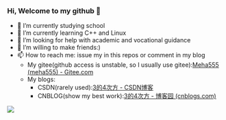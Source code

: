 ### Hi, Welcome to my github 👋

- 🔭 I’m currently studying school
- 🌱 I’m currently learning C++ and Linux
- 🤔 I’m looking for help with academic and vocational guidance
- 👯 I’m willing to make friends:)
- 📫 How to reach me: issue my in this repos or comment in my blog
  - My gitee(github access is unstable, so I usually use gitee):[Meha555 (meha555) - Gitee.com](https://gitee.com/meha555)
  - My blogs:
    - CSDN(rarely used):[3的4次方 - CSDN博客](https://blog.csdn.net/m0_58699417)
    - CNBLOG(show my best work):[3的4次方 - 博客园 (cnblogs.com)](https://www.cnblogs.com/3to4/)

<p>
  <!--<a href="https://github.com/anuraghazra/github-readme-stats">
  <img align="center" src="https://github-readme-stats.vercel.app/api?username=Meha555&include_all_commits=true&count_private=true&show_icons=true" />
</a>-->
<a href="https://github.com/anuraghazra/convoychat">
  <img align="center" src="https://github-readme-stats.vercel.app/api/top-langs/?username=Meha555&layout=compact" />
</a>
</p>
